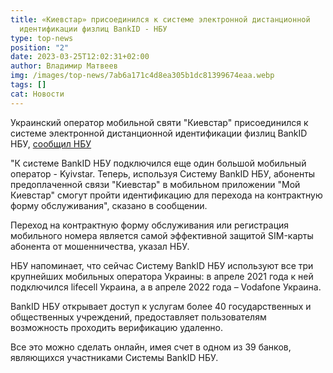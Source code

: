 ```yaml
---
title: «Киевстар» присоединился к системе электронной дистанционной
  идентификации физлиц BankID - НБУ
type: top-news
position: "2"
date: 2023-03-25T12:02:31+02:00
author: Владимир Матвеев
img: /images/top-news/7ab6a171c4d8ea305b1dc81399674eaa.webp
tags: []
cat: Новости
---
```

Украинский оператор мобильной святи "Киевстар" присоединился к системе электронной дистанционной идентификации физлиц BankID  НБУ, [сообщил НБУ](https://bank.gov.ua/ua/news/all/mobilniy-operator-kiyivstar-pidklyuchivsya-do-sistemi-bankid-nbu) 

"К системе BankID НБУ подключился еще один большой мобильный оператор - Kyivstar. Теперь, используя Систему BankID НБУ, абоненты предоплаченной связи "Киевстар" в мобильном приложении "Мой Киевстар" смогут пройти идентификацию для перехода на контрактную форму обслуживания", сказано в сообщении.

Переход на контрактную форму обслуживания или регистрация мобильного номера является самой эффективной защитой SIM-карты абонента от мошенничества, указал НБУ.

НБУ напоминает, что сейчас Систему BankID НБУ используют все три крупнейших мобильных оператора Украины: в апреле 2021 года к ней подключился lifecell Украина, а в апреле 2022 года – Vodafone Украина.

BankID НБУ открывает доступ к услугам более 40 государственных и общественных учреждений, предоставляет пользователям возможность проходить верификацию удаленно.

Все это можно сделать онлайн, имея счет в одном из 39 банков, являющихся участниками Системы BankID НБУ.